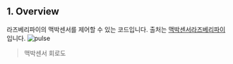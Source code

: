 ## 1. Overview

라즈베리파이의 맥박센서를 제어할 수 있는 코드입니다. 출처는
[맥박센서라즈베리파이](https://github.com/WorldFamousElectronics/Raspberry_Pi/tree/master/PulseSensor_C_Pi)
입니다.
![pulse](https://user-images.githubusercontent.com/55047453/69010706-842cbe00-09a5-11ea-9860-274778c2dc08.png)

> 맥박센서 회로도

